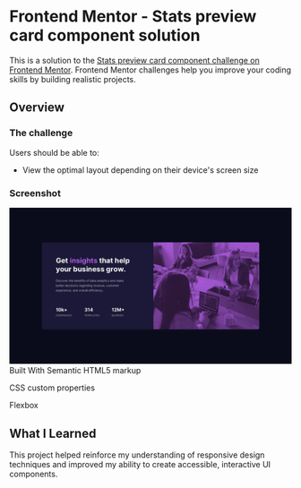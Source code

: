 # Frontend Mentor - Stats preview card component solution

This is a solution to the [Stats preview card component challenge on Frontend Mentor](https://www.frontendmentor.io/challenges/stats-preview-card-component-8JqbgoU62). Frontend Mentor challenges help you improve your coding skills by building realistic projects. 
## Overview

### The challenge

Users should be able to:

- View the optimal layout depending on their device's screen size

### Screenshot

![Alt text](stats-preview-card-component-main/design/desktop-design.jpg)
Built With
Semantic HTML5 markup

CSS custom properties

Flexbox

## What I Learned

This project helped reinforce my understanding of responsive design techniques and improved my ability to create accessible, interactive UI components.
